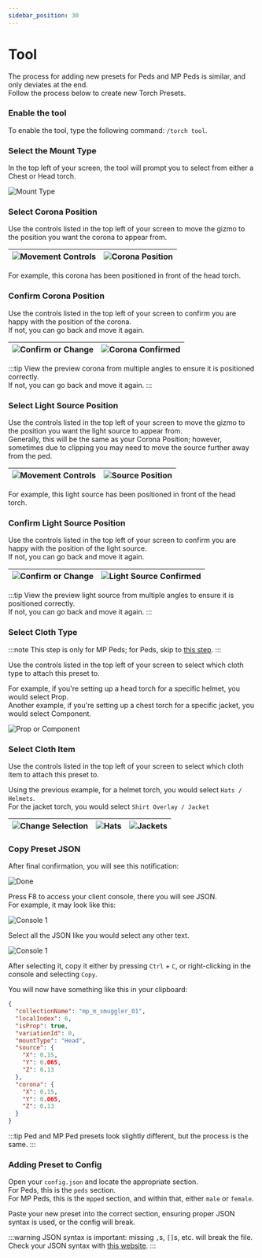 ```yaml
---
sidebar_position: 30
---
```


# Tool
The process for adding new presets for Peds and MP Peds is similar, and only deviates at the end.  
Follow the process below to create new Torch Presets.

### Enable the tool
To enable the tool, type the following command: `/torch tool`.

### Select the Mount Type
In the top left of your screen, the tool will prompt you to select from either a Chest or Head torch.

![Mount Type](assets/mount_type.png)

### Select Corona Position
Use the controls listed in the top left of your screen to move the gizmo to the position you want the corona to appear from.

| ![Movement Controls](assets/movement_controls.png) | ![Corona Position](assets/corona_position.png) |
|----------------------------------------------------|------------------------------------------------|

For example, this corona has been positioned in front of the head torch.

### Confirm Corona Position
Use the controls listed in the top left of your screen to confirm you are happy with the position of the corona.  
If not, you can go back and move it again.

| ![Confirm or Change](assets/confirm_change.png) | ![Corona Confirmed](assets/corona_confirmed.png) |
|-------------------------------------------------|--------------------------------------------------|

:::tip
View the preview corona from multiple angles to ensure it is positioned correctly.  
If not, you can go back and move it again.
:::

### Select Light Source Position
Use the controls listed in the top left of your screen to move the gizmo to the position you want the light source to appear from.  
Generally, this will be the same as your Corona Position; however, sometimes due to clipping you may need to move the source further away from the ped.

| ![Movement Controls](assets/movement_controls.png) | ![Source Position](assets/source_position.png) |
|----------------------------------------------------|------------------------------------------------|

For example, this light source has been positioned in front of the head torch.

### Confirm Light Source Position
Use the controls listed in the top left of your screen to confirm you are happy with the position of the light source.  
If not, you can go back and move it again.

| ![Confirm or Change](assets/confirm_change.png) | ![Light Source Confirmed](assets/source_confirmed.png) |
|-------------------------------------------------|--------------------------------------------------------|

:::tip
View the preview light source from multiple angles to ensure it is positioned correctly.  
If not, you can go back and move it again.
:::

### Select Cloth Type
:::note
This step is only for MP Peds; for Peds, skip to [this step](#copy-preset-json).
:::

Use the controls listed in the top left of your screen to select which cloth type to attach this preset to.

For example, if you're setting up a head torch for a specific helmet, you would select Prop.  
Another example, if you're setting up a chest torch for a specific jacket, you would select Component.

![Prop or Component](assets/prop_component.png)

### Select Cloth Item
Use the controls listed in the top left of your screen to select which cloth item to attach this preset to.

Using the previous example, for a helmet torch, you would select `Hats / Helmets`.  
For the jacket torch, you would select `Shirt Overlay / Jacket`

| ![Change Selection](assets/change_selection.png) | ![Hats](assets/hats.png) | ![Jackets](assets/jackets.png) |
|--------------------------------------------------|--------------------------|--------------------------------|

### Copy Preset JSON
After final confirmation, you will see this notification:

![Done](assets/done.png)

Press F8 to access your client console, there you will see JSON.  
For example, it may look like this:

![Console 1](assets/console_1.png)

Select all the JSON like you would select any other text.

![Console 1](assets/console_2.png)

After selecting it, copy it either by pressing `Ctrl` + `C`, or right-clicking in the console and selecting `Copy`.

You will now have something like this in your clipboard:

```json
{
  "collectionName": "mp_m_smuggler_01",
  "localIndex": 6,
  "isProp": true,
  "variationId": 0,
  "mountType": "Head",
  "source": {
    "X": 0.15,
    "Y": 0.065,
    "Z": 0.13
  },
  "corona": {
    "X": 0.15,
    "Y": 0.065,
    "Z": 0.13
  }
}
```

:::tip
Ped and MP Ped presets look slightly different, but the process is the same.
:::

### Adding Preset to Config
Open your `config.json` and locate the appropriate section.  
For Peds, this is the `peds` section.  
For MP Peds, this is the `mpped` section, and within that, either `male` or `female`.

Paste your new preset into the correct section, ensuring proper JSON syntax is used, or the config will break.

:::warning
JSON syntax is important: missing `,`s, `[]`s, etc. will break the file. Check your JSON syntax with [this website](https://jsonformatter.org/).
:::
